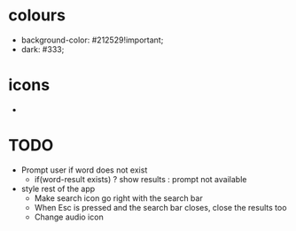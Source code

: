 # colours

- background-color: #212529!important;
- dark: #333;

# icons

- <i className="bi bi-search"></i>

# TODO

- Prompt user if word does not exist
  - if(word-result exists) ? show results : prompt not available
- style rest of the app
  - Make search icon go right with the search bar
  - When Esc is pressed and the search bar closes, close the results too
  - Change audio icon
